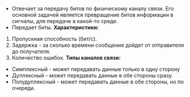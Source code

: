 - Отвечает за передачу битов по физическому каналу связи. Его основной задачей является превращение битов информации в сигналы, для передаче в какой-то среде.
- Передает биты.
**Характеристики:**
1. Пропускная способность (бит/с).
2. Задержка - за сколько времени сообщение дойдет от отправителя до получателя.
3. Количество ошибок.
**Типы каналов связи:**
- Симплексный - может передавать данные только в одну сторону
- Дуплексный - может передавать данные в обе стороны сразу.
- Полудуплексный - может передавать данные в обе стороны, но по очереди.
